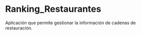 # Ranking_Restaurantes
Aplicación que permite gestionar la información de cadenas de restauración.  
